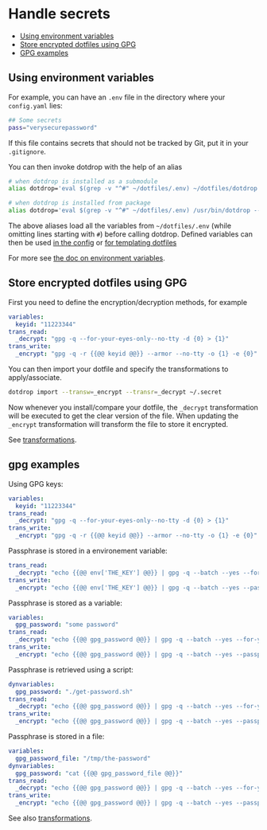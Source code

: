 # Handle secrets

* [Using environment variables](#using-environment-variables)
* [Store encrypted dotfiles using GPG](#store-encrypted-dotfiles-using-gpg)
* [GPG examples](#gpg-examples)

## Using environment variables

For example, you can have an `.env` file in the directory where your `config.yaml` lies:
```bash
## Some secrets
pass="verysecurepassword"
```

If this file contains secrets that should not be tracked by Git,
put it in your `.gitignore`.

You can then invoke dotdrop with the help of an alias
```bash
# when dotdrop is installed as a submodule
alias dotdrop='eval $(grep -v "^#" ~/dotfiles/.env) ~/dotfiles/dotdrop.sh'

# when dotdrop is installed from package
alias dotdrop='eval $(grep -v "^#" ~/dotfiles/.env) /usr/bin/dotdrop --cfg=~/dotfiles/config.yaml'
```

The above aliases load all the variables from `~/dotfiles/.env`
(while omitting lines starting with `#`) before calling dotdrop.
Defined variables can then be used [in the config](../config/config-file.md#template-config-entries)
or [for templating dotfiles](../template/templating.md)

For more see [the doc on environment variables](../template/template-variables.md#environment-variables).

## Store encrypted dotfiles using GPG

First you need to define the encryption/decryption methods, for example
```yaml
variables:
  keyid: "11223344"
trans_read:
  _decrypt: "gpg -q --for-your-eyes-only--no-tty -d {0} > {1}"
trans_write:
  _encrypt: "gpg -q -r {{@@ keyid @@}} --armor --no-tty -o {1} -e {0}"
```

You can then import your dotfile and specify the transformations to apply/associate.
```bash
dotdrop import --transw=_encrypt --transr=_decrypt ~/.secret
```

Now whenever you install/compare your dotfile, the `_decrypt` transformation will be executed
to get the clear version of the file.
When updating the `_encrypt` transformation will transform the file to store it encrypted.

See [transformations](../config/config-transformations.md).

## gpg examples

Using GPG keys:
```yaml
variables:
  keyid: "11223344"
trans_read:
  _decrypt: "gpg -q --for-your-eyes-only--no-tty -d {0} > {1}"
trans_write:
  _encrypt: "gpg -q -r {{@@ keyid @@}} --armor --no-tty -o {1} -e {0}"
```

Passphrase is stored in a environement variable:
```yaml
trans_read:
  _decrypt: "echo {{@@ env['THE_KEY'] @@}} | gpg -q --batch --yes --for-your-eyes-only --passphrase-fd 0 --no-tty -d {0} > {1}"
trans_write:
  _encrypt: "echo {{@@ env['THE_KEY'] @@}} | gpg -q --batch --yes --passphrase-fd 0 --no-tty -o {1} -c {0}"
```

Passphrase is stored as a variable:
```yaml
variables:
  gpg_password: "some password"
trans_read:
  _decrypt: "echo {{@@ gpg_password @@}} | gpg -q --batch --yes --for-your-eyes-only --passphrase-fd 0 --no-tty -d {0} > {1}"
trans_write:
  _encrypt: "echo {{@@ gpg_password @@}} | gpg -q --batch --yes --passphrase-fd 0 --no-tty -o {1} -c {0}"
```

Passphrase is retrieved using a script:
```yaml
dynvariables:
  gpg_password: "./get-password.sh"
trans_read:
  _decrypt: "echo {{@@ gpg_password @@}} | gpg -q --batch --yes --for-your-eyes-only --passphrase-fd 0 --no-tty -d {0} > {1}"
trans_write:
  _encrypt: "echo {{@@ gpg_password @@}} | gpg -q --batch --yes --passphrase-fd 0 --no-tty -o {1} -c {0}"
```

Passphrase is stored in a file:
```yaml
variables:
  gpg_password_file: "/tmp/the-password"
dynvariables:
  gpg_password: "cat {{@@ gpg_password_file @@}}"
trans_read:
  _decrypt: "echo {{@@ gpg_password @@}} | gpg -q --batch --yes --for-your-eyes-only --passphrase-fd 0 --no-tty -d {0} > {1}"
trans_write:
  _encrypt: "echo {{@@ gpg_password @@}} | gpg -q --batch --yes --passphrase-fd 0 --no-tty -o {1} -c {0}"
```

See also [transformations](../config/config-transformations.md).